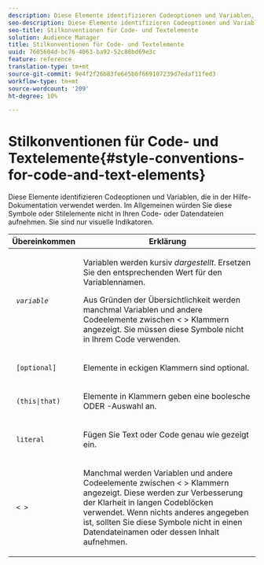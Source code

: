 ```yaml
---
description: Diese Elemente identifizieren Codeoptionen und Variablen, die in der Hilfe-Dokumentation verwendet werden. Im Allgemeinen würden Sie diese Symbole oder Stilelemente nicht in Ihren Code- oder Datendateien aufnehmen. Sie sind nur visuelle Indikatoren.
seo-description: Diese Elemente identifizieren Codeoptionen und Variablen, die in der Hilfe-Dokumentation verwendet werden. Im Allgemeinen würden Sie diese Symbole oder Stilelemente nicht in Ihren Code- oder Datendateien aufnehmen. Sie sind nur visuelle Indikatoren.
seo-title: Stilkonventionen für Code- und Textelemente
solution: Audience Manager
title: Stilkonventionen für Code- und Textelemente
uuid: 7605604d-bc76-4063-ba92-52c88bd69e3c
feature: reference
translation-type: tm+mt
source-git-commit: 9e4f2f26b83fe6e5b6f669107239d7edaf11fed3
workflow-type: tm+mt
source-wordcount: '209'
ht-degree: 10%

---
```



# Stilkonventionen für Code- und Textelemente{#style-conventions-for-code-and-text-elements}

Diese Elemente identifizieren Codeoptionen und Variablen, die in der Hilfe-Dokumentation verwendet werden. Im Allgemeinen würden Sie diese Symbole oder Stilelemente nicht in Ihren Code- oder Datendateien aufnehmen. Sie sind nur visuelle Indikatoren.

<table id="table_EBEF9490D90041BD8B7ABE3AF1AF35B6"> 
 <thead> 
  <tr> 
   <th colname="col1" class="entry"> Übereinkommen </th> 
   <th colname="col2" class="entry"> Erklärung </th> 
  </tr> 
 </thead>
 <tbody> 
  <tr> 
   <td colname="col1"> <p> <code> <i>variable</i> </code> </p> </td> 
   <td colname="col2"> <p>Variablen werden kursiv <i>dargestellt</i>. Ersetzen Sie den entsprechenden Wert für den Variablennamen. </p> <p>Aus Gründen der Übersichtlichkeit werden manchmal Variablen und andere Codeelemente zwischen &lt; &gt; Klammern angezeigt. Sie müssen diese Symbole nicht in Ihrem Code verwenden. </p> </td> 
  </tr> 
  <tr> 
   <td colname="col1"> <p> <code> [optional]</code> </p> </td> 
   <td colname="col2"> <p>Elemente in eckigen Klammern sind optional. </p> </td> 
  </tr> 
  <tr> 
   <td colname="col1"> <p> <code> (this|that) </code> </p> </td> 
   <td colname="col2"> <p>Elemente in Klammern geben eine boolesche <span class="wintitle"> ODER</span> -Auswahl an. </p> </td> 
  </tr> 
  <tr> 
   <td colname="col1"> <p> <code> literal</code> </p> </td> 
   <td colname="col2"> <p>Fügen Sie Text oder Code genau wie gezeigt ein. </p> </td> 
  </tr> 
  <tr> 
   <td colname="col1"> <p> <code> &lt; &gt;</code> </p> </td> 
   <td colname="col2"> <p>Manchmal werden Variablen und andere Codeelemente zwischen &lt; &gt; Klammern angezeigt. Diese werden zur Verbesserung der Klarheit in langen Codeblöcken verwendet. Wenn nichts anderes angegeben ist, sollten Sie diese Symbole nicht in einen Datendateinamen oder dessen Inhalt aufnehmen. </p> </td> 
  </tr> 
 </tbody> 
</table>

